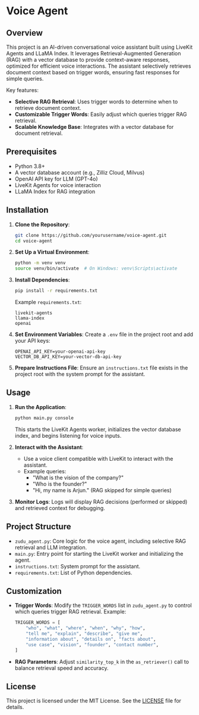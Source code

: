 # Voice Agent

## Overview
This project is an AI-driven conversational voice assistant built using LiveKit Agents and LLaMA Index. It leverages Retrieval-Augmented Generation (RAG) with a vector database to provide context-aware responses, optimized for efficient voice interactions. The assistant selectively retrieves document context based on trigger words, ensuring fast responses for simple queries.

Key features:
- **Selective RAG Retrieval**: Uses trigger words to determine when to retrieve document context.
- **Customizable Trigger Words**: Easily adjust which queries trigger RAG retrieval.
- **Scalable Knowledge Base**: Integrates with a vector database for document retrieval.

## Prerequisites
- Python 3.8+
- A vector database account (e.g., Zilliz Cloud, Milvus)
- OpenAI API key for LLM (GPT-4o)
- LiveKit Agents for voice interaction
- LLaMA Index for RAG integration

## Installation
1. **Clone the Repository**:
   ```bash
   git clone https://github.com/yourusername/voice-agent.git
   cd voice-agent
   ```

2. **Set Up a Virtual Environment**:
   ```bash
   python -m venv venv
   source venv/bin/activate  # On Windows: venv\Scripts\activate
   ```

3. **Install Dependencies**:
   ```bash
   pip install -r requirements.txt
   ```
   Example `requirements.txt`:
   ```
   livekit-agents
   llama-index
   openai
   ```

4. **Set Environment Variables**:
   Create a `.env` file in the project root and add your API keys:
   ```
   OPENAI_API_KEY=your-openai-api-key
   VECTOR_DB_API_KEY=your-vector-db-api-key
   ```

5. **Prepare Instructions File**:
   Ensure an `instructions.txt` file exists in the project root with the system prompt for the assistant.

## Usage
1. **Run the Application**:
   ```bash
   python main.py console
   ```
   This starts the LiveKit Agents worker, initializes the vector database index, and begins listening for voice inputs.

2. **Interact with the Assistant**:
   - Use a voice client compatible with LiveKit to interact with the assistant.
   - Example queries:
     - "What is the vision of the company?"
     - "Who is the founder?"
     - "Hi, my name is Arjun." (RAG skipped for simple queries)

3. **Monitor Logs**:
   Logs will display RAG decisions (performed or skipped) and retrieved context for debugging.

## Project Structure
- `zudu_agent.py`: Core logic for the voice agent, including selective RAG retrieval and LLM integration.
- `main.py`: Entry point for starting the LiveKit worker and initializing the agent.
- `instructions.txt`: System prompt for the assistant.
- `requirements.txt`: List of Python dependencies.

## Customization
- **Trigger Words**: Modify the `TRIGGER_WORDS` list in `zudu_agent.py` to control which queries trigger RAG retrieval. Example:
  ```python
  TRIGGER_WORDS = [
      "who", "what", "where", "when", "why", "how",
      "tell me", "explain", "describe", "give me",
      "information about", "details on", "facts about",
      "use case", "vision", "founder", "contact number",
  ]
  ```
- **RAG Parameters**: Adjust `similarity_top_k` in the `as_retriever()` call to balance retrieval speed and accuracy.



## License
This project is licensed under the MIT License. See the [LICENSE](LICENSE) file for details.
